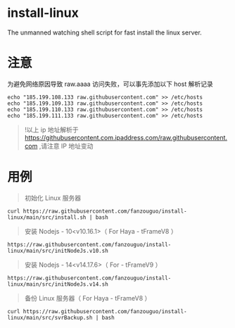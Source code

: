 # install-linux
The unmanned watching shell script for fast install the linux server.

# 注意

为避免网络原因导致 raw.aaaa 访问失败，可以事先添加以下 host 解析记录
```
echo "185.199.108.133 raw.githubusercontent.com" >> /etc/hosts
echo "185.199.109.133 raw.githubusercontent.com" >> /etc/hosts
echo "185.199.110.133 raw.githubusercontent.com" >> /etc/hosts
echo "185.199.111.133 raw.githubusercontent.com" >> /etc/hosts
```

> !以上 ip 地址解析于 https://githubusercontent.com.ipaddress.com/raw.githubusercontent.com ,请注意 IP 地址变动

# 用例

> 初始化 Linux 服务器
```
curl https://raw.githubusercontent.com/fanzouguo/install-linux/main/src/install.sh | bash
```

> 安装 Nodejs - 10<v10.16.1>（ For Haya - tFrameV8 ）
```
https://raw.githubusercontent.com/fanzouguo/install-linux/main/src/initNodeJs.v10.sh
```

> 安装 Nodejs - 14<v14.17.6>（ For - tFrameV9 ）
```
https://raw.githubusercontent.com/fanzouguo/install-linux/main/src/initNodeJs.v14.sh
```

> 备份 Linux 服务器（ For Haya - tFrameV8 ）
```
curl https://raw.githubusercontent.com/fanzouguo/install-linux/main/src/svrBackup.sh | bash
```
